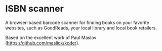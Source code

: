 # ISBN scanner

A browser-based barcode scanner for finding books on your favorite websites, such as GoodReads, your local library and local book retailers.

Based on the excellent work of Paul Maslov (https://github.com/maslick/koder).